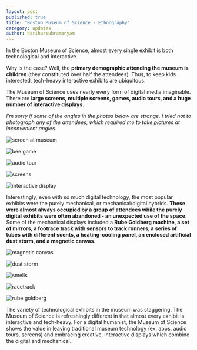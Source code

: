 ```yaml
---
layout: post
published: true
title: "Boston Museum of Science - Ethnography"
category: updates
author: hariharsubramanyam
---
```


In the Boston Museum of Science, almost every single exhibit is both technological and interactive.

Why is the case? Well, the **primary demographic attending the museum is children** (they constituted over half the attendees). Thus, to keep kids interested, tech-heavy interactive exhibits are ubiquitous.

The Museum of Science uses nearly every form of digital media imaginable. There are **large screens, multiple screens, games, audio tours, and a huge number of interactive displays**.

_I’m sorry if some of the angles in the photos below are strange. I tried not to photograph any of the attendees, which required me to take pictures at inconvenient angles._

![screen at museum](/assets/bmos_screen.jpg)

![bee game](/assets/bmos_bee_game.jpg)

![audio tour](/assets/bmos_audio.jpg)

![screens](/assets/bmos_screens.jpg)

![interactive display](/assets/bmos_interactive.jpg)

Interestingly, even with so much digital technology, the most popular exhibits were the purely mechanical, or mechanical/digital hybrids. **These were almost always occupied by a group of attendees while the purely digital exhibits were often abandoned - an unexpected use of the space**. Some of the mechanical displays included a **Rube Goldberg machine, a set of mirrors, a footrace track with sensors to track runners, a series of tubes with different scents, a heating-cooling panel, an enclosed artificial dust storm, and a magnetic canvas**.

![magnetic canvas](/assets/bmos_magnetic.jpg)

![dust storm](/assets/bmos_dust_storm.jpg)

![smells](/assets/bmos_smells.jpg)

![racetrack](/assets/bmos_race.jpg)

![rube goldberg](/assets/bmos_rube_goldberg.jpg)

The variety of technological exhibits in the museum was staggering. The Museum of Science is refreshingly different in that almost every exhibit is interactive and tech-heavy. For a digital humanist, the Museum of Science shows the value in leaving traditional museum technology (ex. apps, audio tours, screens) and embracing creative, interactive displays which combine the digital and mechanical.
